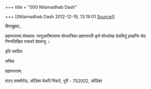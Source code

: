 +++
title = "000 Nilamadhab Dash"

+++
[[Nilamadhab Dash	2012-12-19, 13:19:01 [Source](https://groups.google.com/g/bvparishat/c/jvI9yTV84Nc)]]



प्रियसुहृदाः, 

प्रज्ञाभारतम् संस्थायाः जानुआरीमासस्य शोधपत्रिका प्रज्ञाभारती कृते शोधलेखः प्रेसयितुं इच्छन्ति चेत् निम्नलिखित पत्राचरे प्रेषयन्तु ।

  

इति भवदियः

  

सचिवः

प्रज्ञाभारतम्

वाटर् वार्क्सरोड, ओडिशा वेकरि निकटे, पुरी - 752002, ओडिशा

